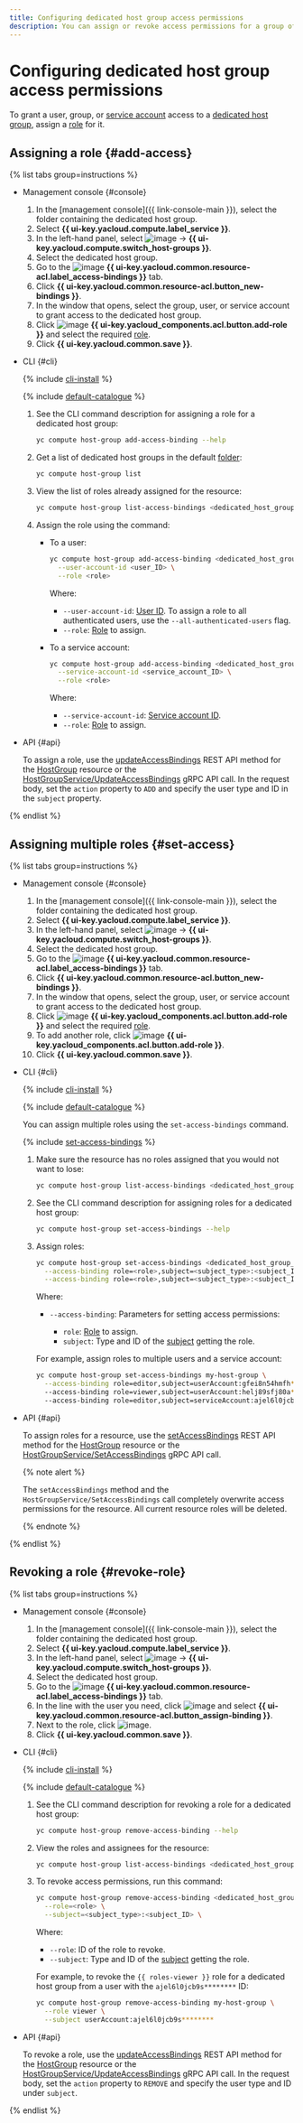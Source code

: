 ```yaml
---
title: Configuring dedicated host group access permissions
description: You can assign or revoke access permissions for a group of dedicated {{ compute-name }} hosts.
---
```


# Configuring dedicated host group access permissions


To grant a user, group, or [service account](../../../iam/concepts/users/service-accounts.md) access to a [dedicated host group](../../concepts/dedicated-host.md), assign a [role](../../../iam/concepts/access-control/roles.md) for it.

## Assigning a role {#add-access}

{% list tabs group=instructions %}

- Management console {#console}

  1. In the [management console]({{ link-console-main }}), select the folder containing the dedicated host group.
  1. Select **{{ ui-key.yacloud.compute.label_service }}**.
  1. In the left-hand panel, select ![image](../../../_assets/horizontal-ellipsis.svg) → **{{ ui-key.yacloud.compute.switch_host-groups }}**.
  1. Select the dedicated host group.
  1. Go to the ![image](../../../_assets/console-icons/persons.svg) **{{ ui-key.yacloud.common.resource-acl.label_access-bindings }}** tab.
  1. Click **{{ ui-key.yacloud.common.resource-acl.button_new-bindings }}**.
  1. In the window that opens, select the group, user, or service account to grant access to the dedicated host group.
  1. Click ![image](../../../_assets/console-icons/plus.svg) **{{ ui-key.yacloud_components.acl.button.add-role }}** and select the required [role](../../security/index.md#roles-list).
  1. Click **{{ ui-key.yacloud.common.save }}**.

- CLI {#cli}

  {% include [cli-install](../../../_includes/cli-install.md) %}

  {% include [default-catalogue](../../../_includes/default-catalogue.md) %}

  1. See the CLI command description for assigning a role for a dedicated host group:

     ```bash
     yc compute host-group add-access-binding --help
     ```

  1. Get a list of dedicated host groups in the default [folder](../../../resource-manager/concepts/resources-hierarchy.md#folder):

     ```bash
     yc compute host-group list
     ```

  1. View the list of roles already assigned for the resource:

     ```bash
     yc compute host-group list-access-bindings <dedicated_host_group_name_or_ID>
     ```

  1. Assign the role using the command:

     * To a user:

       ```bash
       yc compute host-group add-access-binding <dedicated_host_group_name_or_ID> \
         --user-account-id <user_ID> \
         --role <role>
       ```

       Where:

       * `--user-account-id`: [User ID](../../../iam/operations/users/get.md). To assign a role to all authenticated users, use the `--all-authenticated-users` flag.
       * `--role`: [Role](../../security/index.md#roles-list) to assign.

     * To a service account:

       ```bash
       yc compute host-group add-access-binding <dedicated_host_group_name_or_ID> \
         --service-account-id <service_account_ID> \
         --role <role>
       ```

       Where:

       * `--service-account-id`: [Service account ID](../../../iam/operations/sa/get-id.md).
       * `--role`: [Role](../../security/index.md#roles-list) to assign.

- API {#api}

  To assign a role, use the [updateAccessBindings](../../api-ref/HostGroup/updateAccessBindings.md) REST API method for the [HostGroup](../../api-ref/HostGroup/index.md) resource or the [HostGroupService/UpdateAccessBindings](../../api-ref/grpc/HostGroup/updateAccessBindings.md) gRPC API call. In the request body, set the `action` property to `ADD` and specify the user type and ID in the `subject` property.

{% endlist %}

## Assigning multiple roles {#set-access}

{% list tabs group=instructions %}

- Management console {#console}

  1. In the [management console]({{ link-console-main }}), select the folder containing the dedicated host group.
  1. Select **{{ ui-key.yacloud.compute.label_service }}**.
  1. In the left-hand panel, select ![image](../../../_assets/horizontal-ellipsis.svg) → **{{ ui-key.yacloud.compute.switch_host-groups }}**.
  1. Select the dedicated host group.
  1. Go to the ![image](../../../_assets/console-icons/persons.svg) **{{ ui-key.yacloud.common.resource-acl.label_access-bindings }}** tab.
  1. Click **{{ ui-key.yacloud.common.resource-acl.button_new-bindings }}**.
  1. In the window that opens, select the group, user, or service account to grant access to the dedicated host group.
  1. Click ![image](../../../_assets/console-icons/plus.svg) **{{ ui-key.yacloud_components.acl.button.add-role }}** and select the required [role](../../security/index.md#roles-list).
  1. To add another role, click ![image](../../../_assets/console-icons/plus.svg) **{{ ui-key.yacloud_components.acl.button.add-role }}**.
  1. Click **{{ ui-key.yacloud.common.save }}**.

- CLI {#cli}

  {% include [cli-install](../../../_includes/cli-install.md) %}

  {% include [default-catalogue](../../../_includes/default-catalogue.md) %}

  You can assign multiple roles using the `set-access-bindings` command.

  {% include [set-access-bindings](../../../_includes/compute/set-access-bindings-note.md) %}

  1. Make sure the resource has no roles assigned that you would not want to lose:

     ```bash
     yc compute host-group list-access-bindings <dedicated_host_group_name_or_ID>
     ```

  1. See the CLI command description for assigning roles for a dedicated host group:

     ```bash
     yc compute host-group set-access-bindings --help
     ```

  1. Assign roles:

     ```bash
     yc compute host-group set-access-bindings <dedicated_host_group_name_or_ID> \
       --access-binding role=<role>,subject=<subject_type>:<subject_ID> \
       --access-binding role=<role>,subject=<subject_type>:<subject_ID>
     ```

     Where:

     * `--access-binding`: Parameters for setting access permissions:

       * `role`: [Role](../../security/index.md#roles-list) to assign.
       * `subject`: Type and ID of the [subject](../../../iam/concepts/access-control/index.md#subject) getting the role.

     For example, assign roles to multiple users and a service account:

     ```bash
     yc compute host-group set-access-bindings my-host-group \
       --access-binding role=editor,subject=userAccount:gfei8n54hmfh********
       --access-binding role=viewer,subject=userAccount:helj89sfj80a********
       --access-binding role=editor,subject=serviceAccount:ajel6l0jcb9s********
     ```

- API {#api}

  To assign roles for a resource, use the [setAccessBindings](../../api-ref/HostGroup/setAccessBindings.md) REST API method for the [HostGroup](../../api-ref/HostGroup/index.md) resource or the [HostGroupService/SetAccessBindings](../../api-ref/grpc/HostGroup/setAccessBindings.md) gRPC API call.

  {% note alert %}

  The `setAccessBindings` method and the `HostGroupService/SetAccessBindings` call completely overwrite access permissions for the resource. All current resource roles will be deleted.

  {% endnote %}

{% endlist %}

## Revoking a role {#revoke-role}

{% list tabs group=instructions %}

- Management console {#console}

  1. In the [management console]({{ link-console-main }}), select the folder containing the dedicated host group.
  1. Select **{{ ui-key.yacloud.compute.label_service }}**.
  1. In the left-hand panel, select ![image](../../../_assets/horizontal-ellipsis.svg) → **{{ ui-key.yacloud.compute.switch_host-groups }}**.
  1. Select the dedicated host group.
  1. Go to the ![image](../../../_assets/console-icons/persons.svg) **{{ ui-key.yacloud.common.resource-acl.label_access-bindings }}** tab.
  1. In the line with the user you need, click ![image](../../../_assets/horizontal-ellipsis.svg) and select **{{ ui-key.yacloud.common.resource-acl.button_assign-binding }}**.
  1. Next to the role, click ![image](../../../_assets/cross.svg).
  1. Click **{{ ui-key.yacloud.common.save }}**.

- CLI {#cli}

  {% include [cli-install](../../../_includes/cli-install.md) %}

  {% include [default-catalogue](../../../_includes/default-catalogue.md) %}

  1. See the CLI command description for revoking a role for a dedicated host group:

     ```bash
     yc compute host-group remove-access-binding --help
     ```

  1. View the roles and assignees for the resource:

     ```bash
     yc compute host-group list-access-bindings <dedicated_host_group_name_or_ID>
     ```

  1. To revoke access permissions, run this command:

     ```bash
     yc compute host-group remove-access-binding <dedicated_host_group_name_or_ID> \
       --role=<role> \
       --subject=<subject_type>:<subject_ID> \
     ```

     Where:

     * `--role`: ID of the role to revoke.
     * `--subject`: Type and ID of the [subject](../../../iam/concepts/access-control/index.md#subject) getting the role.

     For example, to revoke the `{{ roles-viewer }}` role for a dedicated host group from a user with the `ajel6l0jcb9s********` ID:

     ```bash
     yc compute host-group remove-access-binding my-host-group \
       --role viewer \
       --subject userAccount:ajel6l0jcb9s********
     ```

- API {#api}

  To revoke a role, use the [updateAccessBindings](../../api-ref/HostGroup/updateAccessBindings.md) REST API method for the [HostGroup](../../api-ref/HostGroup/index.md) resource or the [HostGroupService/UpdateAccessBindings](../../api-ref/grpc/HostGroup/updateAccessBindings.md) gRPC API call. In the request body, set the `action` property to `REMOVE` and specify the user type and ID under `subject`.

{% endlist %}
